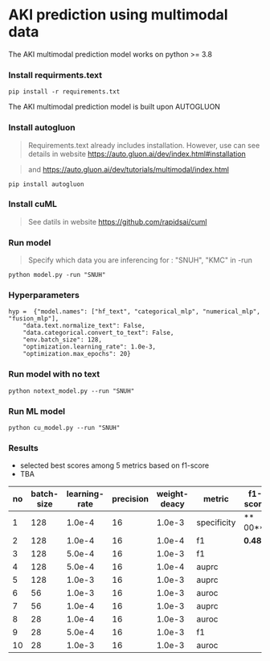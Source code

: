 # AKI prediction using multimodal data

The AKI multimodal prediction model works on python >= 3.8

### Install requirments.text
```
pip install -r requirements.txt
```


The AKI multimodal prediction model is built upon AUTOGLUON

### Install autogluon
> Requirements.text already includes installation. However, use can see details in website https://auto.gluon.ai/dev/index.html#installation

> and https://auto.gluon.ai/dev/tutorials/multimodal/index.html
```
pip install autogluon 
```
### Install cuML
> See datils in website https://github.com/rapidsai/cuml

### Run model
> Specify which data you are inferencing for : "SNUH", "KMC"  in -run


```
python model.py -run "SNUH"
```

### Hyperparameters
```
hyp =  {"model.names": ["hf_text", "categorical_mlp", "numerical_mlp", "fusion_mlp"],
    "data.text.normalize_text": False,
    "data.categorical.convert_to_text": False,    
    "env.batch_size": 128,
    "optimization.learning_rate": 1.0e-3,
    "optimization.max_epochs": 20}
```

### Run model with no text
```
python notext_model.py --run "SNUH" 
```

### Run ML model 
```
python cu_model.py --run "SNUH" 
```


### Results 
- selected best scores among 5 metrics based on f1-score
- TBA

|no|batch-size|learning-rate|precision|weight-deacy|metric|f1-score|AUROC|AUPRC|
|------|---|---|--|--|--|--|--|--|
|1|128|1.0e-4|16|1.0e-3|specificity|** 00**|0.905|**00 **|
|2|128|1.0e-4|16|1.0e-4|f1|**0.485**|0.904|**0.488**|
|3|128|5.0e-4|16|1.0e-3|f1| |0.891||
|4|128|5.0e-4|16|1.0e-4|auprc| |0.891||
|5|128|1.0e-3|16|1.0e-3|auprc| |0.866||
|6|56|1.0e-3|16|1.0e-3|auroc| |0.890||
|7|56|1.0e-4|16|1.0e-3|auprc| |0.902||
|8|28|1.0e-4|16|1.0e-3|auroc| |0.896||
|9|28|5.0e-4|16|1.0e-3|f1| |0.882||
|10|28|1.0e-3|16|1.0e-3|auroc| |0.883||

